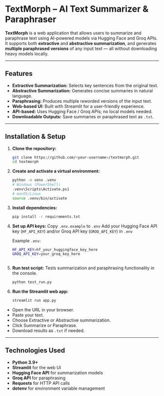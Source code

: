 # TextMorph – AI Text Summarizer & Paraphraser

**TextMorph** is a web application that allows users to summarize and paraphrase text using AI-powered models via Hugging Face and Groq APIs. It supports both **extractive** and **abstractive summarization**, and generates **multiple paraphrased versions** of any input text — all without downloading heavy models locally.  

---

## Features
- **Extractive Summarization:** Selects key sentences from the original text.  
- **Abstractive Summarization:** Generates concise summaries in natural language.  
- **Paraphrasing:** Produces multiple reworded versions of the input text.  
- **Web-based UI:** Built with Streamlit for a user-friendly experience.  
- **API-based:** Uses Hugging Face / Groq APIs; no local models needed.  
- **Downloadable Outputs:** Save summaries or paraphrased text as `.txt`.  

---

## Installation & Setup

1. **Clone the repository:**
   ```bash
   git clone https://github.com/<your-username>/textmorph.git
   cd textmorph
   
2. **Create and activate a virtual environment:**
   ```bash
   python -m venv .venv
   # Windows (PowerShell)
   .venv\Scripts\Activate.ps1
   # macOS/Linux
   source .venv/bin/activate
   
3. **Install dependencies:**
   ```bash
   pip install -r requirements.txt
   
4. **Set up API keys:**
   Copy `.env.example` to `.env`
   Add your Hugging Face API key (`HF_API_KEY`) and/or Groq API key (`GROQ_API_KEY`) in `.env`
   
   Example `.env`:
   ```bash
   HF_API_KEY=hf_your_huggingface_key_here
   GROQ_API_KEY=your_groq_key_here
    
6. **Run test script:**
   Tests summarization and paraphrasing functionality in the console.
   ```bash
   python test_run.py
   
7. **Run the Streamlit web app:**
   ```bash
   streamlit run app.py
   
- Open the URL in your browser.
- Paste your text.
- Choose Extractive or Abstractive summarization.
- Click Summarize or Paraphrase.
- Download results as `.txt` if needed.

---

## Technologies Used

- **Python 3.9+**
- **Streamlit** for the web UI
- **Hugging Face API** for summarization models
- **Groq API** for paraphrasing
- **Requests** for HTTP API calls
- **dotenv** for environment variable management
   
   